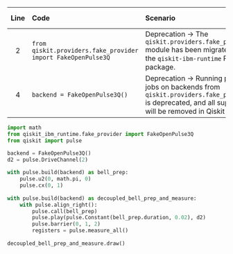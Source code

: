 | Line | Code | Scenario | Scenario Id | Reference | Artifact | Refactoring |
| :--: | :--- | :------- | :---------: | :-------: | :------- | :---------- |
| 2 | `from qiskit.providers.fake_provider import FakeOpenPulse3Q` | Deprecation -> The `qiskit.providers.fake_provider` module has been migrated to the `qiskit-ibm-runtime` Python package. | * | 8857bf5d-09e4-4288-8051-2265f446768c | qiskit.providers.fake_provider | `from qiskit_ibm_runtime.fake_provider import FakeOpenPulse3Q` |
| 4 | `backend = FakeOpenPulse3Q()` | Deprecation -> Running pulse jobs on backends from `qiskit.providers.fake_provider` is deprecated, and all support will be removed in Qiskit 1.0. | * | 3e95df91-e1c5-4340-8243-daa95d502170 | FakeOpenPulse3Q | |


```python
import math
from qiskit_ibm_runtime.fake_provider import FakeOpenPulse3Q
from qiskit import pulse

backend = FakeOpenPulse3Q()
d2 = pulse.DriveChannel(2)
 
with pulse.build(backend) as bell_prep:
    pulse.u2(0, math.pi, 0)
    pulse.cx(0, 1)
 
with pulse.build(backend) as decoupled_bell_prep_and_measure:
    with pulse.align_right():
        pulse.call(bell_prep)
        pulse.play(pulse.Constant(bell_prep.duration, 0.02), d2)
        pulse.barrier(0, 1, 2)
        registers = pulse.measure_all()
 
decoupled_bell_prep_and_measure.draw()
```